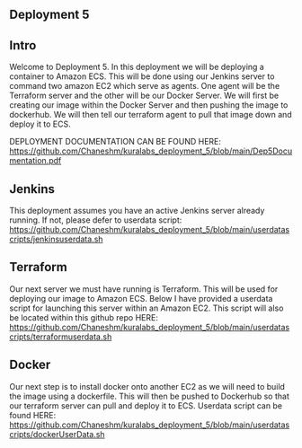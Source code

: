 ## Deployment 5


## Intro
Welcome to Deployment 5. In this deployment we will be deploying a container to Amazon ECS. This will be done using our Jenkins server to command two amazon EC2 which serve as agents. One agent will be the Terraform server and the other will be our Docker Server. We will first be creating our image within the Docker Server and then pushing the image to dockerhub. We will then tell our terraform agent to pull that image down and deploy it to ECS.

DEPLOYMENT DOCUMENTATION CAN BE FOUND HERE: https://github.com/Chaneshm/kuralabs_deployment_5/blob/main/Dep5Documentation.pdf

## Jenkins
This deployment assumes you have an active Jenkins server already running. If not, please defer to userdata script: https://github.com/Chaneshm/kuralabs_deployment_5/blob/main/userdatascripts/jenkinsuserdata.sh


## Terraform
Our next server we must have running is Terraform. This will be used for deploying our image to Amazon ECS. Below I have provided a userdata script for launching this server within an Amazon EC2. This script will also be located within this github repo HERE: https://github.com/Chaneshm/kuralabs_deployment_5/blob/main/userdatascripts/terraformuserdata.sh


## Docker
Our next step is to install docker onto another EC2 as we will need to build the image using a dockerfile. This will then be pushed to Dockerhub so that our terraform server can pull and deploy it to ECS. Userdata script can be found HERE: https://github.com/Chaneshm/kuralabs_deployment_5/blob/main/userdatascripts/dockerUserData.sh 
